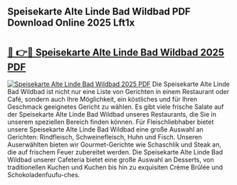## Speisekarte Alte Linde Bad Wildbad PDF Download Online 2025 Lft1x

# <h2><a href="http://gcbchok.nevu.top/?p=Speisekarte+Alte+Linde+Bad+Wildbad">🔗 👉🔴 Speisekarte Alte Linde Bad Wildbad 2025 PDF</a></h2>

[![Speisekarte Alte Linde Bad Wildbad 2025 PDF](https://i.imgur.com/dBaPXMq.png)](http://gcbchok.nevu.top/?p=Speisekarte+Alte+Linde+Bad+Wildbad)
Die Speisekarte Alte Linde Bad Wildbad ist nicht nur eine Liste von Gerichten in einem Restaurant oder Café, sondern auch Ihre Möglichkeit, ein köstliches und für Ihren Geschmack geeignetes Gericht zu wählen. Es gibt viele frische Salate auf der Speisekarte Alte Linde Bad Wildbad unseres Restaurants, die Sie in unserem speziellen Bereich finden können. Für Fleischliebhaber bietet unsere Speisekarte Alte Linde Bad Wildbad eine große Auswahl an Gerichten: Rindfleisch, Schweinefleisch, Huhn und Fisch. Unseren Auserwählten bieten wir Gourmet-Gerichte wie Schaschlik und Steak an, die auf frischem Feuer zubereitet werden. Die Speisekarte Alte Linde Bad Wildbad unserer Cafeteria bietet eine große Auswahl an Desserts, von traditionellen Kuchen und Kuchen bis hin zu exquisiten Crème Brûlée und Schokoladenfuufu-ches.
